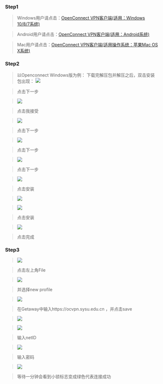 ### Step1
> Windows用户请点击：[OpenConnect VPN客户端(适用：Windows 10/8/7系统)](http://inc.sysu.edu.cn/sites/inc.sysu.edu.cn/files/upload/download/openconnect-gui-1.5.1-win.zip)

> Android用户请点击：[OpenConnect VPN客户端(适用：Android系统)](http://inc.sysu.edu.cn/sites/inc.sysu.edu.cn/files/upload/download/anyconnectv4.0.09039.zip)

> Mac用户请点击：[OpenConnect VPN客户端(适用操作系统：苹果Mac OS X系统)](http://inc.sysu.edu.cn/sites/inc.sysu.edu.cn/files/upload/download/anyconnect-macos-4.6.00362-predeploy-k9.zip)

### Step2
> 以Openconnect Windows版为例：
> 下载完解压包并解压之后，双击安装包出现：
> ![](1.png)

> 点击下一步

> ![](2.png)

> 点击我接受

> ![](3.png)

> 点击下一步

> ![](4.png)

> 点击下一步

> ![](5.png)

> 点击下一步

> ![](6.png)

> 点击安装

> ![](7.png)

> ![](8.png)

> 点击安装

> ![](9.png)

> 点击完成


### Step3
> ![](10.png)

> 点击左上角File

> ![](11.png)

> 并选择new profile

> ![](12.png)

> 在Getaway中输入https://ocvpn.sysu.edu.cn ，并点击save

> ![](13.PNG)

> ![](14.PNG)

> 输入netID

> ![](15.PNG)

> 输入密码

> ![](16.PNG)

> 等待一分钟会看到小锁标志变成绿色代表连接成功
